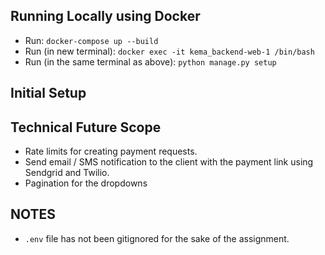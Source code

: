 ## Running Locally using Docker
- Run: `docker-compose up --build`
- Run (in new terminal): `docker exec -it kema_backend-web-1 /bin/bash`
- Run (in the same terminal as above): `python manage.py setup`

## Initial Setup



## Technical Future Scope
- Rate limits for creating payment requests.
- Send email / SMS notification to the client with the payment link using Sendgrid and Twilio.
- Pagination for the dropdowns

## NOTES
-  `.env` file has not been gitignored for the sake of the assignment.